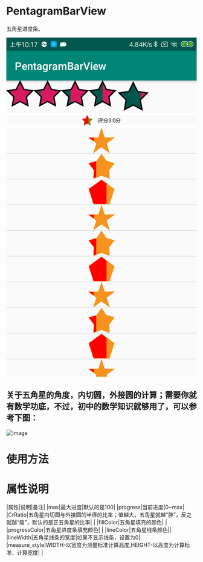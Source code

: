 # PentagramBarView

五角星进度条。

![image](image/WechatIMG1.png)

## 关于五角星的角度，内切圆，外接圆的计算；需要你就有数学功底，不过，初中的数学知识就够用了，可以参考下图：
![image](https://camo.githubusercontent.com/4890aa0cbf8aa07d04212bbfea92df09e15ac68e/68747470733a2f2f75706c6f61642d696d616765732e6a69616e7368752e696f2f75706c6f61645f696d616765732f393431343334342d646566666233343861353266616138382e6a70673f696d6167654d6f6772322f6175746f2d6f7269656e742f7374726970253743696d61676556696577322f322f772f31323430)

# 使用方法


# 属性说明

|属性|说明|备注|
|max|最大进度|默认的是100|
|progress|当前进度|0~max|
|CrRatio|五角星内切圆与外接圆的半径的比率；值越大，五角星就越“胖”，反之就越“瘦”，默认的是正五角星的比率| |
|fillColor|五角星填充的颜色| |
|progressColor|五角星进度条填充颜色| |
|lineColor|五角星线条颜色||
|lineWidth|五角星线条的宽度|如果不显示线条，设置为0|
|measure_style|WIDTH-以宽度为测量标准计算高度,HEIGHT-以高度为计算标准，计算宽度| |


